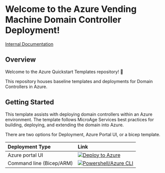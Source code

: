 # Welcome to the Azure Vending Machine Domain Controller Deployment!


[Internal Documentation](https://microage.huducloud.com)

## Overview

Welcome to the Azure Quickstart Templates repository! 🚀

This repository houses baseline templates and deployments for Domain Controllers in Azure. 

## Getting Started

This template assists with deploying domain controllers within an Azure environment. The template follows MicroAge Services best practices for building, deploying, and extending the domain into Azure.

There are two options for Deployment, Azure Portal UI, or a bicep template. 

| Deployment Type | Link |
|:--|:--|
| Azure portal UI |[![Deploy to Azure](https://aka.ms/deploytoazurebutton)](https://portal.azure.com/#create/Microsoft.Template/uri/https%3A%2F%2Fraw.githubusercontent.com%2FMicroAgeServicesOrg%2Fazure-vending-machine%2Frefs%2Fheads%2Fmain%2Fworkloads%2FdomainController%2Farm%2Fmain.json/uiFormDefinitionUri/https%3A%2F%2Fraw.githubusercontent.com%2FMicroAgeServicesOrg%2Fazure-vending-machine%2Frefs%2Fheads%2Fmain%2Fworkloads%2FdomainController%2Fportal-ui%2Fportal-ui.json) |
| Command line (Bicep/ARM) | [![Powershell/Azure CLI](./workload/docs/icons/powershell.png)](./workload/bicep/readme.md#avd-accelerator-baseline) |


